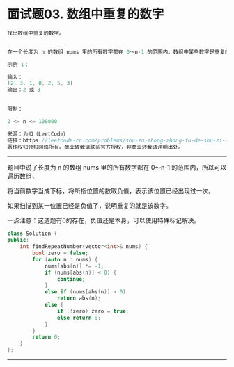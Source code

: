 # 面试题03. 数组中重复的数字

```c++
找出数组中重复的数字。


在一个长度为 n 的数组 nums 里的所有数字都在 0～n-1 的范围内。数组中某些数字是重复的，但不知道有几个数字重复了，也不知道每个数字重复了几次。请找出数组中任意一个重复的数字。

示例 1：

输入：
[2, 3, 1, 0, 2, 5, 3]
输出：2 或 3 
 

限制：

2 <= n <= 100000

来源：力扣（LeetCode）
链接：https://leetcode-cn.com/problems/shu-zu-zhong-zhong-fu-de-shu-zi-lcof
著作权归领扣网络所有。商业转载请联系官方授权，非商业转载请注明出处。
```

---

题目中说了长度为 n 的数组 nums 里的所有数字都在 0～n-1 的范围内，所以可以遍历数组，

将当前数字当成下标，将所指位置的数取负值，表示该位置已经出现过一次。

如果扫描到某一位置已经是负值了，说明重复的就是该数字。

一点注意：这道题有0的存在，负值还是本身，可以使用特殊标记解决。

```c++
class Solution {
public:
	int findRepeatNumber(vector<int>& nums) {
		bool zero = false;
		for (auto n : nums) {
			nums[abs(n)] *= -1;
			if (nums[abs(n)] < 0) {
				continue;
			}
			else if (nums[abs(n)] > 0)
				return abs(n);
			else {
				if (!zero) zero = true;
				else return 0;
			}
		}
		return 0;
	}
};
```

---



